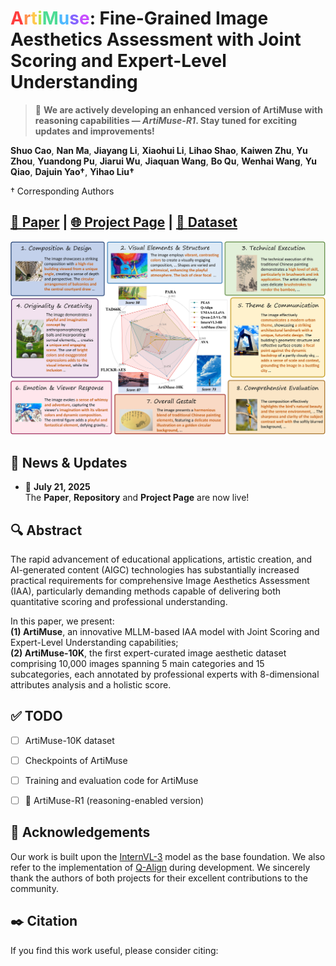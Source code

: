 <h1>
  <span style="color: #FF3E3E;">A</span><span style="color: #FF914D;">r</span><span 
  style="color: #FFC94D;">t</span><span style="color: #B6E24D;">i</span><span
  style="color: #4DDC95;">M</span><span style="color: #4DB8FF;">u</span><span
  style="color: #8564FF;">s</span><span style="color: #C74DFF;">e</span>:
  Fine-Grained Image Aesthetics Assessment with Joint Scoring and Expert-Level Understanding
</h1>


> 🔬 **We are actively developing an enhanced version of ArtiMuse with reasoning capabilities — _ArtiMuse-R1_. Stay tuned for exciting updates and improvements!**

**Shuo Cao**, **Nan Ma**, **Jiayang Li**, **Xiaohui Li**, **Lihao Shao**, **Kaiwen Zhu**, **Yu Zhou**, **Yuandong Pu**, **Jiarui Wu**, **Jiaquan Wang**, **Bo Qu**, **Wenhai Wang**, **Yu Qiao**, **Dajuin Yao†**, **Yihao Liu†**

† Corresponding Authors

## [📄 **Paper**](#) | [🌐 **Project Page**](https://thunderbolt215.github.io/ArtiMuse-project/) | [📁 **Dataset**](#)


![Teaser](images/Teaser_v4.jpg "Teaser Figure")


## 📰 News & Updates

- 🚀 **July 21, 2025**  
  The **Paper**, **Repository** and **Project Page** are now live!


## 🔍 Abstract

The rapid advancement of educational applications, artistic creation, and AI-generated content (AIGC) technologies has substantially increased practical requirements for comprehensive Image Aesthetics Assessment (IAA), particularly demanding methods capable of delivering both quantitative scoring and professional understanding.  
 
In this paper, we present:  
**(1) ArtiMuse**, an innovative MLLM-based IAA model with Joint Scoring and Expert-Level Understanding capabilities;  
**(2) ArtiMuse-10K**, the first expert-curated image aesthetic dataset comprising 10,000 images spanning 5 main categories and 15 subcategories, each annotated by professional experts with 8-dimensional attributes analysis and a holistic score.  


## ✅ TODO

* [ ] ArtiMuse-10K dataset
* [ ] Checkpoints of ArtiMuse
* [ ] Training and evaluation code for ArtiMuse
* [ ] 🧠 ArtiMuse-R1 (reasoning-enabled version)


## 🙏 Acknowledgements

Our work is built upon the [InternVL-3](https://github.com/OpenGVLab/InternVL) model as the base foundation. We also refer to the implementation of [Q-Align](https://github.com/Q-Future/Q-Align) during development. We sincerely thank the authors of both projects for their excellent contributions to the community.


## ✒️ Citation

If you find this work useful, please consider citing:

```bibtex

```